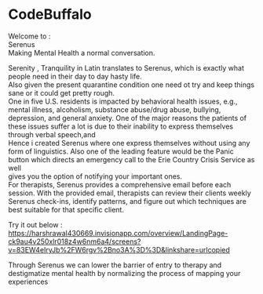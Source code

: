 # CodeBuffalo

Welcome to : <br/>
Serenus <br/>
Making Mental Health a normal conversation.<br/>

Serenity , Tranquility in Latin translates to Serenus, which is exactly what people need in their day to day hasty life.<br/>
Also given the present quarantine condition one need ot try and keep things sane or it could get pretty rough.<br/>
One in five U.S. residents is impacted by behavioral health issues, e.g., mental illness, alcoholism, substance abuse/drug abuse, bullying, depression, and general anxiety.
One of the major reasons the patients of these issues suffer a lot is due to their inability to express themselves through verbal speech,and <br/>
Hence i created Serenus where one express themselves without using any form of linguistics.
Also one of the leading feature would be the Panic button which directs an emergency call to the Erie Country Crisis Service as well<br/>
gives you the option of notifying your important ones. <br/>
For therapists, Serenus provides a comprehensive email before each session. 
With the provided email, therapists can review their clients weekly Serenus check-ins, identify patterns, and figure out which techniques are best suitable for that specific client.

Try it out below :
https://harshrawal430669.invisionapp.com/overview/LandingPage-ck9au4v250xlr018z4w6nm6a4/screens?v=83EW4eIryJb%2FW6rgv%2Bno3A%3D%3D&linkshare=urlcopied
<br/>

Through Serenus we can lower the barrier of entry to therapy and destigmatize mental health by normalizing the process of mapping your experiences


